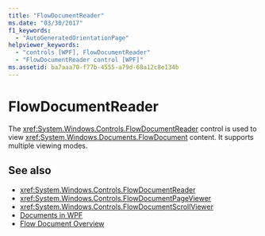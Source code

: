 ```yaml
---
title: "FlowDocumentReader"
ms.date: "03/30/2017"
f1_keywords: 
  - "AutoGeneratedOrientationPage"
helpviewer_keywords: 
  - "controls [WPF], FlowDocumentReader"
  - "FlowDocumentReader control [WPF]"
ms.assetid: ba7aaa70-f77b-4555-a79d-68a12c8e134b
---
```

# FlowDocumentReader
The <xref:System.Windows.Controls.FlowDocumentReader> control is used to view <xref:System.Windows.Documents.FlowDocument> content. It supports multiple viewing modes.  
  
## See also

- <xref:System.Windows.Controls.FlowDocumentReader>
- <xref:System.Windows.Controls.FlowDocumentPageViewer>
- <xref:System.Windows.Controls.FlowDocumentScrollViewer>
- [Documents in WPF](../advanced/documents-in-wpf.md)
- [Flow Document Overview](../advanced/flow-document-overview.md)
